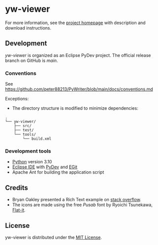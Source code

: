 # yw-viewer

For more information, see the [project homepage](https://peter88213.github.io/yw-viewer) with description and download instructions.


## Development

*yw-viewer* is organized as an Eclipse PyDev project. The official release branch on GitHub is *main*.

### Conventions

See https://github.com/peter88213/PyWriter/blob/main/docs/conventions.md

Exceptions:
- The directory structure is modified to minimize dependencies:

```
.
└── yw-viewer/
    ├── src/
    ├── test/
    └── tools/ 
        └── build.xml
```

### Development tools

- [Python](https://python.org) version 3.10
- [Eclipse IDE](https://eclipse.org) with [PyDev](https://pydev.org) and [EGit](https://www.eclipse.org/egit/)
- Apache Ant for building the application script

## Credits

- Bryan Oakley presented a Rich Text example on [stack overflow](https://stackoverflow.com/questions/63099026/fomatted-text-in-tkinter).
- The icons are made using the free *Pusab* font by Ryoichi Tsunekawa, [Flat-it](http://flat-it.com/).


## License

yw-viewer is distributed under the [MIT License](http://www.opensource.org/licenses/mit-license.php).

